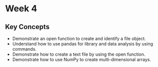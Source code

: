 # Week 4
## Key Concepts
<ul>
  <li>Demonstrate an open function to create and identify a file object.</li>
  <li>Understand how to use pandas for library and data analysis by using commands.</li>
  <li>Demonstrate how to create a text file by using the open function.</li>
  <li>Demonstrate how to use NumPy to create multi-dimensional arrays.</li>
</ul>
